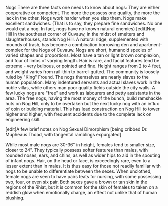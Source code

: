 Nogs
There are three facts one needs to know about nogs:
They are either cooperative or competent. The more the possess one quality, the more the lack in the other.
Nogs work harder when you slap them.
Nogs make excellent sandwiches. (That is to say, they prepare fine sandwiches. No one would eat a nog. In fact, nogs have no known natural enemies)
[edit]Nog Hill
In the southeast corner of Cuvauw, in the midst of smelters and slaughterhouses, stands Nog Hill. A natural ridge, supplemented with mounds of trash, has become a combination borrowing den and apartment-complex for the Nogs of Cuvauw. Nogs are short, humanoid species of varied shapes and proportions. Most have a tan or light brown complexion, and four of limbs of varying length. Hair is rare, and facial features tend be extreme - very bulbous, or pointed and fine. Height ranges from 2 to 4 feet, and weight varies from rail-thin to barrel-gutted. The community is loosely ruled by "King" Fround. The nogs themselves are nearly slaves to the human population. Many indentured servants and actual slaves work in the noble villas, while others man poor quality fields outside the city walls. A few lucky nogs are "free" and work as labourers and petty assistants in the area. The free nogs, having the most money of the bunch, build ramshackle huts on Nog Hill, only to be overtaken but the next lucky nog with an influx of coin or building material. This has lead construction on Nog Hill to tower higher and higher, with frequent accidents due to the complete lack on engineering skill.

[edit]A few brief notes on Nog Sexual Dimorphism
[being cribbed Dr. Mupheaus Thoad, with tangental ramblings expurgated]

While most male nogs are 30-36" in height, females tend to smaller size, closer to 24". They typically possess softer features than males, with rounded noses, ears, and chins, as well as wider hips to aid in the spouting of infant nogs. Hair, on the head or face, is exceedingly rare, even to a lesser extent than in males. It is thus easy for those not readily familiar with nogs to be unable to differentiate between the sexes. When unclothed, female nogs are seen to have pairs teats for nursing, with some possessing two, four, or even six pair. Both sexes gave a brown or tan skin in the regions of the Rhiat, but it is common for the skin of females to taken on a reddish glow when emotionally charge, an effect not unlike that of human blushing.
